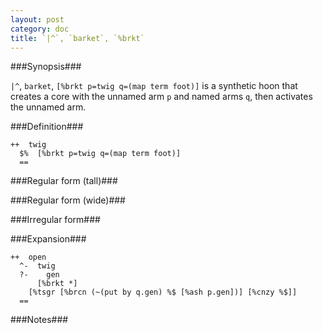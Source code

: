 ```yaml
---
layout: post
category: doc
title: `|^`, `barket`, `%brkt`
---
```


###Synopsis###

`|^`, `barket`, `[%brkt p=twig q=(map term foot)]` is a synthetic hoon
that creates a core with the unnamed arm `p` and named arms `q`, then
activates the unnamed arm.

###Definition###

    ++  twig  
      $%  [%brkt p=twig q=(map term foot)]
      ==

###Regular form (tall)###

###Regular form (wide)###

###Irregular form###

###Expansion###
    
    ++  open
      ^-  twig
      ?-    gen
          [%brkt *]
        [%tsgr [%brcn (~(put by q.gen) %$ [%ash p.gen])] [%cnzy %$]]
      ==

###Notes###

